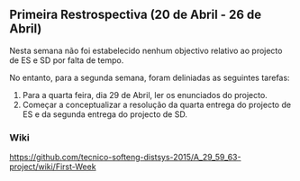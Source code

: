 ## Primeira Restrospectiva (20 de Abril - 26 de Abril)

Nesta semana não foi estabelecido nenhum objectivo relativo ao projecto de ES e SD por falta de tempo.

No entanto, para a segunda semana, foram deliniadas as seguintes tarefas:

1) Para a quarta feira, dia 29 de Abril, ler os enunciados do projecto.
2) Começar a conceptualizar a resolução da quarta entrega do projecto de ES e da segunda entrega do projecto de SD.

### Wiki

https://github.com/tecnico-softeng-distsys-2015/A_29_59_63-project/wiki/First-Week
